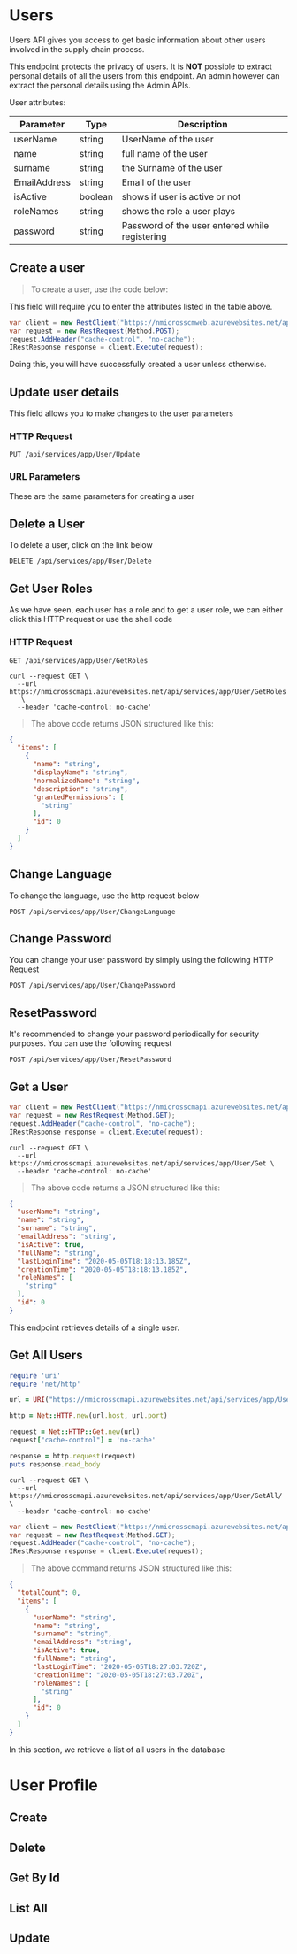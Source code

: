 # Users
Users API gives you access to get basic information about other users involved in the supply chain process.

<aside class="info">This endpoint protects the privacy of users. It is <strong>NOT</strong> possible to extract personal details of all the users from this endpoint. An admin however can extract the personal details using the Admin APIs.</aside>

User attributes: 

Parameter | Type | Description
----- | ----- | --------
userName | string | UserName of the user
name | string | full name of the user
surname | string | the Surname of the user
EmailAddress | string | Email of the user
isActive | boolean | shows if user is active or not
roleNames | string | shows the role a user plays
password | string | Password of the user entered while registering

## Create a user

>To create a user, use the code below:

This field will require you to enter the attributes listed in the table above. 

```csharp
var client = new RestClient("https://nmicrosscmweb.azurewebsites.net/api/services/app/User/Create");
var request = new RestRequest(Method.POST);
request.AddHeader("cache-control", "no-cache");
IRestResponse response = client.Execute(request);
```
Doing this, you will have successfully created a user unless otherwise.

## Update user details

This field allows you to make changes to the user parameters

### HTTP Request

`PUT /api/services/app/User/Update`

### URL Parameters

These are the same parameters for creating a user

## Delete a User

To delete a user, click on the link below

`DELETE /api/services/app/User/Delete`

## Get User Roles

As we have seen, each user has a role and to get a user role, we can either click this HTTP request or 
use the shell code

### HTTP Request

`GET /api/services/app/User/GetRoles`

```shell
curl --request GET \
  --url https://nmicrosscmapi.azurewebsites.net/api/services/app/User/GetRoles 
   \
  --header 'cache-control: no-cache'
```

> The above code returns JSON structured like this:

```json
{
  "items": [
    {
      "name": "string",
      "displayName": "string",
      "normalizedName": "string",
      "description": "string",
      "grantedPermissions": [
        "string"
      ],
      "id": 0
    }
  ]
}
```
## Change Language

To change the language, use the http request below

`POST /api/services/app/User/ChangeLanguage`

## Change Password

You can change your user password by simply using the following HTTP Request

`POST /api/services/app/User/ChangePassword`

## ResetPassword

It's recommended to change your password periodically for security purposes. You can use the following request

`POST /api/services/app/User/ResetPassword`

## Get a User

```csharp
var client = new RestClient("https://nmicrosscmapi.azurewebsites.net/api/services/app/User/Get");
var request = new RestRequest(Method.GET);
request.AddHeader("cache-control", "no-cache");
IRestResponse response = client.Execute(request);
```

```shell
curl --request GET \
  --url https://nmicrosscmapi.azurewebsites.net/api/services/app/User/Get \
  --header 'cache-control: no-cache'
```

> The above code returns a JSON structured like this:

```json
{
  "userName": "string",
  "name": "string",
  "surname": "string",
  "emailAddress": "string",
  "isActive": true,
  "fullName": "string",
  "lastLoginTime": "2020-05-05T18:18:13.185Z",
  "creationTime": "2020-05-05T18:18:13.185Z",
  "roleNames": [
    "string"
  ],
  "id": 0
}
```

This endpoint retrieves details of a single user.

## Get All Users

```ruby
require 'uri'
require 'net/http'

url = URI("https://nmicrosscmapi.azurewebsites.net/api/services/app/User/GetAll")

http = Net::HTTP.new(url.host, url.port)

request = Net::HTTP::Get.new(url)
request["cache-control"] = 'no-cache'

response = http.request(request)
puts response.read_body
```

```shell
curl --request GET \
  --url https://nmicrosscmapi.azurewebsites.net/api/services/app/User/GetAll/ \  
  --header 'cache-control: no-cache'
```

```csharp
var client = new RestClient("https://nmicrosscmapi.azurewebsites.net/api/services/app/User/GetAll/");
var request = new RestRequest(Method.GET);
request.AddHeader("cache-control", "no-cache");
IRestResponse response = client.Execute(request);
```

> The above command returns JSON structured like this:

```json
{
  "totalCount": 0,
  "items": [
    {
      "userName": "string",
      "name": "string",
      "surname": "string",
      "emailAddress": "string",
      "isActive": true,
      "fullName": "string",
      "lastLoginTime": "2020-05-05T18:27:03.720Z",
      "creationTime": "2020-05-05T18:27:03.720Z",
      "roleNames": [
        "string"
      ],
      "id": 0
    }
  ]
}
```

In this section, we retrieve a list of all users in the database

# User Profile

## Create

## Delete

## Get By Id

## List All

## Update

